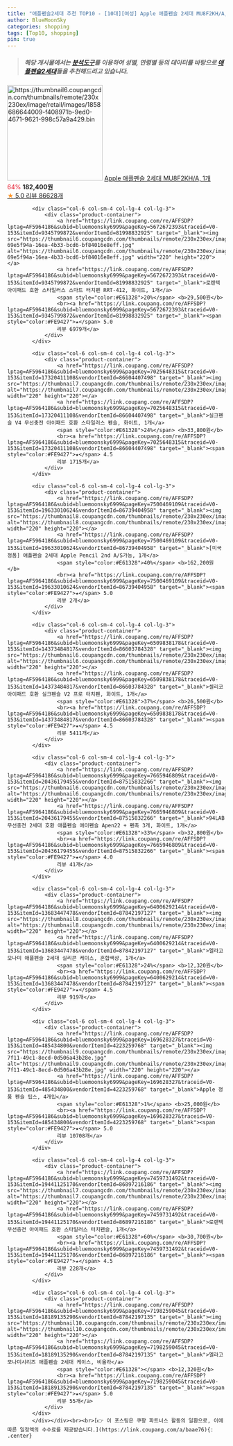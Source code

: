 ```yaml
---
title: "애플펜슬2세대 추천 TOP10 - [10대][여성] Apple 애플펜슬 2세대 MU8F2KH/A, 1개"
author: BlueMoonSky
categories: shopping
tags: [Top10, shopping]
pin: true
---
```


> ##### 해당 게시물에서는 [**분석도구**](https://itemscout.io/)를 이용하여 **성별**, **연령별** 등의 데이터를 바탕으로 [**애플펜슬2세대**](https://link.coupang.com/a/baae76)들을 추천해드리고 있습니다.
<div class="container"><div class="row">
            <div class="col-6 col-sm-4 col-lg-4 col-lg-3">
                <div class="product-container">
                    <a href="https://link.coupang.com/re/AFFSDP?lptag=AF5964186&subid=bluemoonsky6999&pageKey=169628090&traceid=V0-153&itemId=485434410&vendorItemId=4223258365" target="_blank"><img src="https://thumbnail6.coupangcdn.com/thumbnails/remote/230x230ex/image/retail/images/1858686644009-f408971b-9ed0-4671-9621-998c57a9a429.bin" alt="https://thumbnail6.coupangcdn.com/thumbnails/remote/230x230ex/image/retail/images/1858686644009-f408971b-9ed0-4671-9621-998c57a9a429.bin" width="220" height="220"></a>
                    <a href="https://link.coupang.com/re/AFFSDP?lptag=AF5964186&subid=bluemoonsky6999&pageKey=169628090&traceid=V0-153&itemId=485434410&vendorItemId=4223258365" target="_blank">Apple 애플펜슬 2세대 MU8F2KH/A, 1개</a>
                    <span style="color:#E61328">64%</span> <b>182,400원</b>
                    <br><a href="https://link.coupang.com/re/AFFSDP?lptag=AF5964186&subid=bluemoonsky6999&pageKey=169628090&traceid=V0-153&itemId=485434410&vendorItemId=4223258365" target="_blank"><span style="color:#FE9427">★</span> 5.0
                    리뷰 86628개</a>
                </div>
            </div>
            
            <div class="col-6 col-sm-4 col-lg-4 col-lg-3">
                <div class="product-container">
                    <a href="https://link.coupang.com/re/AFFSDP?lptag=AF5964186&subid=bluemoonsky6999&pageKey=5672672393&traceid=V0-153&itemId=9345799872&vendorItemId=81998832925" target="_blank"><img src="https://thumbnail6.coupangcdn.com/thumbnails/remote/230x230ex/image/retail/images/8334567767111179-69e5f94a-16ea-4b33-bcd6-bf84016e8eff.jpg" alt="https://thumbnail6.coupangcdn.com/thumbnails/remote/230x230ex/image/retail/images/8334567767111179-69e5f94a-16ea-4b33-bcd6-bf84016e8eff.jpg" width="220" height="220"></a>
                    <a href="https://link.coupang.com/re/AFFSDP?lptag=AF5964186&subid=bluemoonsky6999&pageKey=5672672393&traceid=V0-153&itemId=9345799872&vendorItemId=81998832925" target="_blank">로랜텍 아이패드 호환 스타일러스 스마트 터치펜 RRT-412, 화이트, 1개</a>
                    <span style="color:#E61328">20%</span> <b>29,500원</b>
                    <br><a href="https://link.coupang.com/re/AFFSDP?lptag=AF5964186&subid=bluemoonsky6999&pageKey=5672672393&traceid=V0-153&itemId=9345799872&vendorItemId=81998832925" target="_blank"><span style="color:#FE9427">★</span> 5.0
                    리뷰 6979개</a>
                </div>
            </div>
            
            <div class="col-6 col-sm-4 col-lg-4 col-lg-3">
                <div class="product-container">
                    <a href="https://link.coupang.com/re/AFFSDP?lptag=AF5964186&subid=bluemoonsky6999&pageKey=7025648315&traceid=V0-153&itemId=17320411108&vendorItemId=86604407498" target="_blank"><img src="https://thumbnail7.coupangcdn.com/thumbnails/remote/230x230ex/image/vendor_inventory/33f1/ba9f7b679ac1b0b6de8227f85d8d701a8622c35a2894cc9b3260e500278a.jpg" alt="https://thumbnail7.coupangcdn.com/thumbnails/remote/230x230ex/image/vendor_inventory/33f1/ba9f7b679ac1b0b6de8227f85d8d701a8622c35a2894cc9b3260e500278a.jpg" width="220" height="220"></a>
                    <a href="https://link.coupang.com/re/AFFSDP?lptag=AF5964186&subid=bluemoonsky6999&pageKey=7025648315&traceid=V0-153&itemId=17320411108&vendorItemId=86604407498" target="_blank">실크펜슬 V4 무선충전 아이패드 호환 스타일러스 펜슬, 화이트, 1개</a>
                    <span style="color:#E61328">24%</span> <b>33,800원</b>
                    <br><a href="https://link.coupang.com/re/AFFSDP?lptag=AF5964186&subid=bluemoonsky6999&pageKey=7025648315&traceid=V0-153&itemId=17320411108&vendorItemId=86604407498" target="_blank"><span style="color:#FE9427">★</span> 4.5
                    리뷰 1715개</a>
                </div>
            </div>
            
            <div class="col-6 col-sm-4 col-lg-4 col-lg-3">
                <div class="product-container">
                    <a href="https://link.coupang.com/re/AFFSDP?lptag=AF5964186&subid=bluemoonsky6999&pageKey=7500469109&traceid=V0-153&itemId=19633010624&vendorItemId=86739404958" target="_blank"><img src="https://thumbnail8.coupangcdn.com/thumbnails/remote/230x230ex/image/vendor_inventory/ab4d/742ced64d7549558f87809bb6ed1bf89bd728288f1c1edd6008b6ca8bd0d.jpg" alt="https://thumbnail8.coupangcdn.com/thumbnails/remote/230x230ex/image/vendor_inventory/ab4d/742ced64d7549558f87809bb6ed1bf89bd728288f1c1edd6008b6ca8bd0d.jpg" width="220" height="220"></a>
                    <a href="https://link.coupang.com/re/AFFSDP?lptag=AF5964186&subid=bluemoonsky6999&pageKey=7500469109&traceid=V0-153&itemId=19633010624&vendorItemId=86739404958" target="_blank">[미국정품] 애플펜슬 2세대 Apple Pencil 2nd A/S가능, 1개</a>
                    <span style="color:#E61328">40%</span> <b>162,200원</b>
                    <br><a href="https://link.coupang.com/re/AFFSDP?lptag=AF5964186&subid=bluemoonsky6999&pageKey=7500469109&traceid=V0-153&itemId=19633010624&vendorItemId=86739404958" target="_blank"><span style="color:#FE9427">★</span> 5.0
                    리뷰 2개</a>
                </div>
            </div>
            
            <div class="col-6 col-sm-4 col-lg-4 col-lg-3">
                <div class="product-container">
                    <a href="https://link.coupang.com/re/AFFSDP?lptag=AF5964186&subid=bluemoonsky6999&pageKey=6509838178&traceid=V0-153&itemId=14373484817&vendorItemId=86603784328" target="_blank"><img src="https://thumbnail6.coupangcdn.com/thumbnails/remote/230x230ex/image/vendor_inventory/0b52/0345de65b07ec1b435db0177d8eda87e53d112dacedfd8c99db0d9b0814a.jpg" alt="https://thumbnail6.coupangcdn.com/thumbnails/remote/230x230ex/image/vendor_inventory/0b52/0345de65b07ec1b435db0177d8eda87e53d112dacedfd8c99db0d9b0814a.jpg" width="220" height="220"></a>
                    <a href="https://link.coupang.com/re/AFFSDP?lptag=AF5964186&subid=bluemoonsky6999&pageKey=6509838178&traceid=V0-153&itemId=14373484817&vendorItemId=86603784328" target="_blank">셀리코 아이패드 호환 실크펜슬 V2 프로 터치펜, 화이트, 1개</a>
                    <span style="color:#E61328">37%</span> <b>26,500원</b>
                    <br><a href="https://link.coupang.com/re/AFFSDP?lptag=AF5964186&subid=bluemoonsky6999&pageKey=6509838178&traceid=V0-153&itemId=14373484817&vendorItemId=86603784328" target="_blank"><span style="color:#FE9427">★</span> 4.5
                    리뷰 5411개</a>
                </div>
            </div>
            
            <div class="col-6 col-sm-4 col-lg-4 col-lg-3">
                <div class="product-container">
                    <a href="https://link.coupang.com/re/AFFSDP?lptag=AF5964186&subid=bluemoonsky6999&pageKey=7665946809&traceid=V0-153&itemId=20436179455&vendorItemId=87515832266" target="_blank"><img src="https://thumbnail6.coupangcdn.com/thumbnails/remote/230x230ex/image/vendor_inventory/2ab6/97302e30192a33fa3367a503f0191497b4f06f489ca72c1e2147e3c82449.jpg" alt="https://thumbnail6.coupangcdn.com/thumbnails/remote/230x230ex/image/vendor_inventory/2ab6/97302e30192a33fa3367a503f0191497b4f06f489ca72c1e2147e3c82449.jpg" width="220" height="220"></a>
                    <a href="https://link.coupang.com/re/AFFSDP?lptag=AF5964186&subid=bluemoonsky6999&pageKey=7665946809&traceid=V0-153&itemId=20436179455&vendorItemId=87515832266" target="_blank">94LAB 무선충전 2세대 호환 애플펜슬 에이펜슬 Apen22 + 펜촉 3개, 화이트, 1개</a>
                    <span style="color:#E61328">33%</span> <b>32,800원</b>
                    <br><a href="https://link.coupang.com/re/AFFSDP?lptag=AF5964186&subid=bluemoonsky6999&pageKey=7665946809&traceid=V0-153&itemId=20436179455&vendorItemId=87515832266" target="_blank"><span style="color:#FE9427">★</span> 4.0
                    리뷰 41개</a>
                </div>
            </div>
            
            <div class="col-6 col-sm-4 col-lg-4 col-lg-3">
                <div class="product-container">
                    <a href="https://link.coupang.com/re/AFFSDP?lptag=AF5964186&subid=bluemoonsky6999&pageKey=6400629214&traceid=V0-153&itemId=13683447478&vendorItemId=87842197127" target="_blank"><img src="https://thumbnail8.coupangcdn.com/thumbnails/remote/230x230ex/image/vendor_inventory/8d6c/386676587afa6f57a56abe0f483bd15d5007d7f30b6dbeff96150be8f5a9.jpg" alt="https://thumbnail8.coupangcdn.com/thumbnails/remote/230x230ex/image/vendor_inventory/8d6c/386676587afa6f57a56abe0f483bd15d5007d7f30b6dbeff96150be8f5a9.jpg" width="220" height="220"></a>
                    <a href="https://link.coupang.com/re/AFFSDP?lptag=AF5964186&subid=bluemoonsky6999&pageKey=6400629214&traceid=V0-153&itemId=13683447478&vendorItemId=87842197127" target="_blank">엘라고 모나미 애플펜슬 2세대 실리콘 케이스, 혼합색상, 1개</a>
                    <span style="color:#E61328">24%</span> <b>12,320원</b>
                    <br><a href="https://link.coupang.com/re/AFFSDP?lptag=AF5964186&subid=bluemoonsky6999&pageKey=6400629214&traceid=V0-153&itemId=13683447478&vendorItemId=87842197127" target="_blank"><span style="color:#FE9427">★</span> 4.5
                    리뷰 919개</a>
                </div>
            </div>
            
            <div class="col-6 col-sm-4 col-lg-4 col-lg-3">
                <div class="product-container">
                    <a href="https://link.coupang.com/re/AFFSDP?lptag=AF5964186&subid=bluemoonsky6999&pageKey=169628327&traceid=V0-153&itemId=485434800&vendorItemId=4223259768" target="_blank"><img src="https://thumbnail9.coupangcdn.com/thumbnails/remote/230x230ex/image/retail/images/2018/12/19/14/8/b2bb66b8-7f11-49c1-8ecd-0d506a43b28e.jpg" alt="https://thumbnail9.coupangcdn.com/thumbnails/remote/230x230ex/image/retail/images/2018/12/19/14/8/b2bb66b8-7f11-49c1-8ecd-0d506a43b28e.jpg" width="220" height="220"></a>
                    <a href="https://link.coupang.com/re/AFFSDP?lptag=AF5964186&subid=bluemoonsky6999&pageKey=169628327&traceid=V0-153&itemId=485434800&vendorItemId=4223259768" target="_blank">Apple 정품 펜슬 팁스, 4개입</a>
                    <span style="color:#E61328">1%</span> <b>25,000원</b>
                    <br><a href="https://link.coupang.com/re/AFFSDP?lptag=AF5964186&subid=bluemoonsky6999&pageKey=169628327&traceid=V0-153&itemId=485434800&vendorItemId=4223259768" target="_blank"><span style="color:#FE9427">★</span> 5.0
                    리뷰 10708개</a>
                </div>
            </div>
            
            <div class="col-6 col-sm-4 col-lg-4 col-lg-3">
                <div class="product-container">
                    <a href="https://link.coupang.com/re/AFFSDP?lptag=AF5964186&subid=bluemoonsky6999&pageKey=7459731492&traceid=V0-153&itemId=19441125170&vendorItemId=86897216186" target="_blank"><img src="https://thumbnail7.coupangcdn.com/thumbnails/remote/230x230ex/image/vendor_inventory/c62e/b474728338446e714add74ba943a0fc7df77ee51c99db66ccb7155f1df98.jpg" alt="https://thumbnail7.coupangcdn.com/thumbnails/remote/230x230ex/image/vendor_inventory/c62e/b474728338446e714add74ba943a0fc7df77ee51c99db66ccb7155f1df98.jpg" width="220" height="220"></a>
                    <a href="https://link.coupang.com/re/AFFSDP?lptag=AF5964186&subid=bluemoonsky6999&pageKey=7459731492&traceid=V0-153&itemId=19441125170&vendorItemId=86897216186" target="_blank">로랜텍 무선충전 아이패드 호환 스타일러스 터치펜슬, 1개</a>
                    <span style="color:#E61328">60%</span> <b>30,700원</b>
                    <br><a href="https://link.coupang.com/re/AFFSDP?lptag=AF5964186&subid=bluemoonsky6999&pageKey=7459731492&traceid=V0-153&itemId=19441125170&vendorItemId=86897216186" target="_blank"><span style="color:#FE9427">★</span> 4.5
                    리뷰 228개</a>
                </div>
            </div>
            
            <div class="col-6 col-sm-4 col-lg-4 col-lg-3">
                <div class="product-container">
                    <a href="https://link.coupang.com/re/AFFSDP?lptag=AF5964186&subid=bluemoonsky6999&pageKey=7198259045&traceid=V0-153&itemId=18189135290&vendorItemId=87842197135" target="_blank"><img src="https://thumbnail10.coupangcdn.com/thumbnails/remote/230x230ex/image/vendor_inventory/7bba/14bdf23397bf405b03507df0cf100786be1c0a9175a9b59c3941a9f31e83.jpg" alt="https://thumbnail10.coupangcdn.com/thumbnails/remote/230x230ex/image/vendor_inventory/7bba/14bdf23397bf405b03507df0cf100786be1c0a9175a9b59c3941a9f31e83.jpg" width="220" height="220"></a>
                    <a href="https://link.coupang.com/re/AFFSDP?lptag=AF5964186&subid=bluemoonsky6999&pageKey=7198259045&traceid=V0-153&itemId=18189135290&vendorItemId=87842197135" target="_blank">엘라고 모나미시리즈 애플펜슬 2세대 케이스, 비올라</a>
                    <span style="color:#E61328"></span> <b>12,320원</b>
                    <br><a href="https://link.coupang.com/re/AFFSDP?lptag=AF5964186&subid=bluemoonsky6999&pageKey=7198259045&traceid=V0-153&itemId=18189135290&vendorItemId=87842197135" target="_blank"><span style="color:#FE9427">★</span> 5.0
                    리뷰 55개</a>
                </div>
            </div>
            </div></div><br><br>[👉 이 포스팅은 쿠팡 파트너스 활동의 일환으로, 이에 따른 일정액의 수수료를 제공받습니다.](https://link.coupang.com/a/baae76){: .center}